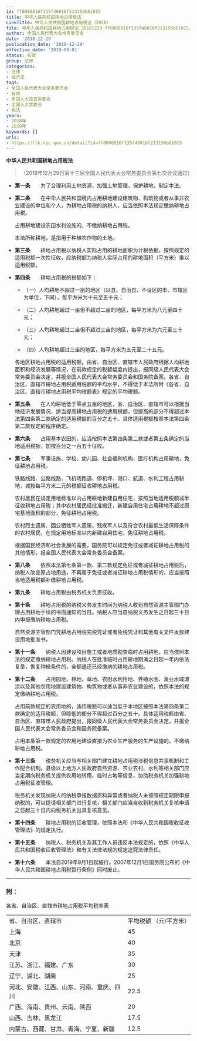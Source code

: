 ```yaml
---
id: ff8080816f135f46016f213156b61815
title: 中华人民共和国耕地占用税法
LinkTitle: 中华人民共和国耕地占用税法（2018）
file: 中华人民共和国耕地占用税法_20181229_ff8080816f135f46016f213156b61815.docx
author: 全国人民代表大会常务委员会
date: '2018-12-29'
publication_date: '2018-12-29'
effective_date: '2019-09-01'
status: 有效
group: 法律
categories:
- 法律
- 经济法
tags:
- 全国人民代表大会常务委员会
- 有效
- 全国人大及其常委会
- 全国人大常委会
- 税法
years:
- 2018年
- 2019年
keywords: []
urls:
- https://flk.npc.gov.cn/detail?id=ff8080816f135f46016f213156b61815
---
```


**中华人民共和国耕地占用税法**

> （2018年12月29日第十三届全国人民代表大会常务委员会第七次会议通过）

- **第一条**　　为了合理利用土地资源，加强土地管理，保护耕地，制定本法。

- **第二条**　　在中华人民共和国境内占用耕地建设建筑物、构筑物或者从事非农业建设的单位和个人，为耕地占用税的纳税人，应当依照本法规定缴纳耕地占用税。

  占用耕地建设农田水利设施的，不缴纳耕地占用税。

  本法所称耕地，是指用于种植农作物的土地。

- **第三条**　　耕地占用税以纳税人实际占用的耕地面积为计税依据，按照规定的适用税额一次性征收，应纳税额为纳税人实际占用的耕地面积（平方米）乘以适用税额。

- **第四条**　　耕地占用税的税额如下：

  - （一）人均耕地不超过一亩的地区（以县、自治县、不设区的市、市辖区为单位，下同），每平方米为十元至五十元；

  - （二）人均耕地超过一亩但不超过二亩的地区，每平方米为八元至四十元；

  - （三）人均耕地超过二亩但不超过三亩的地区，每平方米为六元至三十元；

  - （四）人均耕地超过三亩的地区，每平方米为五元至二十五元。

  各地区耕地占用税的适用税额，由省、自治区、直辖市人民政府根据人均耕地面积和经济发展等情况，在前款规定的税额幅度内提出，报同级人民代表大会常务委员会决定，并报全国人民代表大会常务委员会和国务院备案。各省、自治区、直辖市耕地占用税适用税额的平均水平，不得低于本法所附《各省、自治区、直辖市耕地占用税平均税额表》规定的平均税额。

- **第五条**　　在人均耕地低于零点五亩的地区，省、自治区、直辖市可以根据当地经济发展情况，适当提高耕地占用税的适用税额，但提高的部分不得超过本法第四条第二款确定的适用税额的百分之五十。具体适用税额按照本法第四条第二款规定的程序确定。

- **第六条**　　占用基本农田的，应当按照本法第四条第二款或者第五条确定的当地适用税额，加按百分之一百五十征收。

- **第七条**　　军事设施、学校、幼儿园、社会福利机构、医疗机构占用耕地，免征耕地占用税。

  铁路线路、公路线路、飞机场跑道、停机坪、港口、航道、水利工程占用耕地，减按每平方米二元的税额征收耕地占用税。

  农村居民在规定用地标准以内占用耕地新建自用住宅，按照当地适用税额减半征收耕地占用税；其中农村居民经批准搬迁，新建自用住宅占用耕地不超过原宅基地面积的部分，免征耕地占用税。

  农村烈士遗属、因公牺牲军人遗属、残疾军人以及符合农村最低生活保障条件的农村居民，在规定用地标准以内新建自用住宅，免征耕地占用税。

  根据国民经济和社会发展的需要，国务院可以规定免征或者减征耕地占用税的其他情形，报全国人民代表大会常务委员会备案。

- **第八条**　　依照本法第七条第一款、第二款规定免征或者减征耕地占用税后，纳税人改变原占地用途，不再属于免征或者减征耕地占用税情形的，应当按照当地适用税额补缴耕地占用税。

- **第九条**　　耕地占用税由税务机关负责征收。

- **第十条**　　耕地占用税的纳税义务发生时间为纳税人收到自然资源主管部门办理占用耕地手续的书面通知的当日。纳税人应当自纳税义务发生之日起三十日内申报缴纳耕地占用税。

  自然资源主管部门凭耕地占用税完税凭证或者免税凭证和其他有关文件发放建设用地批准书。

- **第十一条**　　纳税人因建设项目施工或者地质勘查临时占用耕地，应当依照本法的规定缴纳耕地占用税。纳税人在批准临时占用耕地期满之日起一年内依法复垦，恢复种植条件的，全额退还已经缴纳的耕地占用税。

- **第十二条**　　占用园地、林地、草地、农田水利用地、养殖水面、渔业水域滩涂以及其他农用地建设建筑物、构筑物或者从事非农业建设的，依照本法的规定缴纳耕地占用税。

  占用前款规定的农用地的，适用税额可以适当低于本地区按照本法第四条第二款确定的适用税额，但降低的部分不得超过百分之五十。具体适用税额由省、自治区、直辖市人民政府提出，报同级人民代表大会常务委员会决定，并报全国人民代表大会常务委员会和国务院备案。

  占用本条第一款规定的农用地建设直接为农业生产服务的生产设施的，不缴纳耕地占用税。

- **第十三条**　　税务机关应当与相关部门建立耕地占用税涉税信息共享机制和工作配合机制。县级以上地方人民政府自然资源、农业农村、水利等相关部门应当定期向税务机关提供农用地转用、临时占地等信息，协助税务机关加强耕地占用税征收管理。

  税务机关发现纳税人的纳税申报数据资料异常或者纳税人未按照规定期限申报纳税的，可以提请相关部门进行复核，相关部门应当自收到税务机关复核申请之日起三十日内向税务机关出具复核意见。

- **第十四条**　　耕地占用税的征收管理，依照本法和《中华人民共和国税收征收管理法》的规定执行。

- **第十五条**　　纳税人、税务机关及其工作人员违反本法规定的，依照《中华人民共和国税收征收管理法》和有关法律法规的规定追究法律责任。

- **第十六条**　　本法自2019年9月1日起施行。2007年12月1日国务院公布的《中华人民共和国耕地占用税暂行条例》同时废止。

---

### 附：

  各省、自治区、直辖市耕地占用税平均税率表

|  |  |
| --- | --- |
| 省、自治区、直辖市 | 平均税额  （元/平方米） |
| 上海 | 45 |
| 北京 | 40 |
| 天津 | 35 |
| 江苏、浙江、福建、广东 | 30 |
| 辽宁、湖北、湖南 | 25 |
| 河北、安徽、江西、山东、河南、重庆、四川 | 22.5 |
| 广西、海南、贵州、云南、陕西 | 20 |
| 山西、吉林、黑龙江 | 17.5 |
| 内蒙古、西藏、甘肃、青海、宁夏、新疆 | 12.5 |
